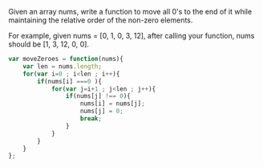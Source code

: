

Given an array nums, write a function to move all 0's to the end of it while maintaining the relative order of the non-zero elements.

For example, 
given nums = [0, 1, 0, 3, 12], 
after calling your function, nums should be [1, 3, 12, 0, 0].

```javascript
var moveZeroes = function(nums){
	var len = nums.length;
	for(var i=0 ; i<len ; i++){
		if(nums[i] ===0 ){
			for(var j=i+1 ; j<len ; j++){
				if(nums[j] !== 0){
					nums[i] = nums[j];
					nums[j] = 0;
					break;
				}
			}
		}
	}
};
```